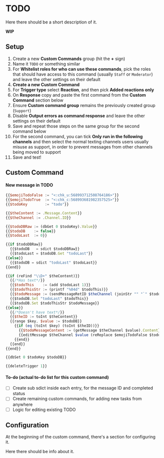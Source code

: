 # TODO

Here there should be a short description of it.

**WIP**

## Setup

1. Create a new **Custom Commands** group (hit the **+** sign)
1. Name it `TODO` or something similar
1. For **Whitelist roles for who can use these commands**, pick the roles that should have access to this command (usually `Staff` or `Moderator`) and leave the other settings on their default
1. **Create a new Custom Command**
1. For **Trigger type** select **Reaction**, and then pick **Added reactions only**
1. On **Response** copy and paste the first command from the **Custom Command** section below
1. Ensure **Custom command group** remains the previously created group (`Support`)
1. Disable **Output errors as command response** and leave the other settings on their default
1. Save and repeat those steps on the same group for the second command below
1. For the second command, you can tick **Only run in the following channels** and then select the normal texting channels users usually misuse as support, in order to prevent messages from other channels being moved to support
1. Save and test!

## Custom Command

#### New message in TODO
```js
{{$emojiTodoFalse := "<:chk_u:568993712508764186>"}}
{{$emojiTodoTrue  := "<:chk_c:568993681982357525>"}}
{{$todoKey        := "todo"}}

{{$theContent := .Message.Content}}
{{$theChannel := .Channel.ID}}

{{$todoDBRaw := (dbGet 0 $todoKey).Value}}
{{$todoDB    := false}}
{{$todoLast  := 0}}

{{if $todoDBRaw}}
  {{$todoDB   = sdict $todoDBRaw}}
  {{$todoLast = $todoDB.Get "todoLast"}}
{{else}}
  {{$todoDB = sdict "todoLast" $todoLast}}
{{end}}

{{if (reFind "\\D+" $theContent)}}
  {{/*Has text*/}}
  {{$todoThis    := (add $todoLast 1)}}
  {{$todoThisStr := (printf "%04d" $todoThis)}}
  {{$todoMessage := (sendMessageRetID $theChannel (joinStr "" "`" $todoThisStr "` " $emojiTodoFalse " " $theContent))}}
  {{$todoDB.Set "todoLast" $todoThis}}
  {{$todoDB.Set $todoThisStr $todoMessage}}
{{else}}
  {{/*Doesn't have text*/}}
  {{$theID := toInt $theContent}}
  {{range $key, $value := $todoDB}}
    {{if (eq (toInt $key) (toInt $theID))}}
      {{$todoMessageContent := (getMessage $theChannel $value).Content}}
      {{editMessage $theChannel $value (reReplace $emojiTodoFalse $todoMessageContent $emojiTodoTrue)}}
    {{end}}
  {{end}}
{{end}}

{{dbSet 0 $todoKey $todoDB}}

{{deleteTrigger 1}}
```

#### To-do (actual to-do list for this custom command)
- [ ] Create sub sdict inside each entry, for the message ID and completed status
- [ ] Create remaining custom commands, for adding new tasks from anywhere
- [ ] Logic for editing existing TODO

## Configuration
At the beginning of the custom command, there's a section for configuring it.

Here there should be info about it.

